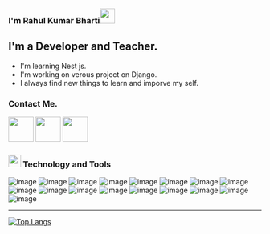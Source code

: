 ### I'm Rahul Kumar Bharti<img src="https://raw.githubusercontent.com/MartinHeinz/MartinHeinz/master/wave.gif" width="30px">


## I'm a Developer and Teacher.
- I'm learning Nest js.
- I'm working on verous project on Django.
- I always find new things to learn and imporve my self.


### Contact Me.

<a href="https://github.com/rkb9878"><img src="https://img.icons8.com/nolan/64/github.png" width='50px'/></a>
<a href="https://www.linkedin.com/in/rahul-kumar-bharti/"><img src="https://img.icons8.com/cute-clipart/64/000000/linkedin.png" width='50'/></a>
<a href="mailto: rkb9878@gmail.com"><img src="https://img.icons8.com/fluent/64/000000/gmail.png" width="50"/></a>
<br>

### <img src="https://img.icons8.com/nolan/64/wrench.png" width="25"/> Technology and Tools

![image](https://img.icons8.com/color/48/000000/html-5.png)
![image](https://img.icons8.com/color/48/000000/css3.png)
![image](https://img.icons8.com/color/48/000000/bootstrap.png)
![image](https://img.icons8.com/color/48/000000/javascript.png)
![image](https://img.icons8.com/color/48/000000/python.png)
![image](https://img.icons8.com/color/48/000000/django.png)
![image](https://img.icons8.com/office/16/000000/react.png)
![image](https://img.icons8.com/officel/40/000000/php-logo.png)
![image](https://img.icons8.com/color/48/000000/git.png)
![image](https://img.icons8.com/fluent/48/000000/github.png)
![image](https://img.icons8.com/ios-filled/50/000000/mysql-logo.png)
![image](https://img.icons8.com/color/48/000000/mongodb.png)
![image](https://img.icons8.com/office/48/000000/database.png)
![image](https://img.icons8.com/color/48/000000/linux-mint.png)
![image](https://img.icons8.com/color/48/000000/ubuntu.png)
![image](https://img.icons8.com/color/40/000000/pycharm.png)
![image](https://img.icons8.com/fluent/50/000000/visual-studio-code-2019.png)




---
[![Top Langs](https://github-readme-stats.vercel.app/api/top-langs/?username=rkb9878&theme=tokyonight)](https://github.com/rkb9878)
